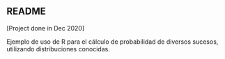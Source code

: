 ## README

[Project done in Dec 2020]

Ejemplo de uso de R para el cálculo de probabilidad de diversos sucesos, utilizando distribuciones conocidas.
